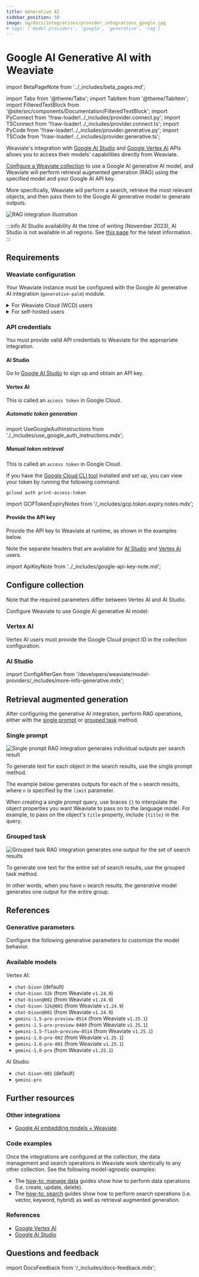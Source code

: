 ```yaml
---
title: Generative AI
sidebar_position: 50
image: og/docs/integrations/provider_integrations_google.jpg
# tags: ['model providers', 'google', 'generative', 'rag']
---
```


# Google AI Generative AI with Weaviate

import BetaPageNote from '../_includes/beta_pages.md';

<BetaPageNote />

import Tabs from '@theme/Tabs';
import TabItem from '@theme/TabItem';
import FilteredTextBlock from '@site/src/components/Documentation/FilteredTextBlock';
import PyConnect from '!!raw-loader!../_includes/provider.connect.py';
import TSConnect from '!!raw-loader!../_includes/provider.connect.ts';
import PyCode from '!!raw-loader!../_includes/provider.generative.py';
import TSCode from '!!raw-loader!../_includes/provider.generative.ts';

Weaviate's integration with [Google AI Studio](https://ai.google.dev/?utm_source=weaviate&utm_medium=referral&utm_campaign=partnerships&utm_content=) and [Google Vertex AI](https://cloud.google.com/vertex-ai) APIs allows you to access their models' capabilities directly from Weaviate.

[Configure a Weaviate collection](#configure-collection) to use a Google AI generative AI model, and Weaviate will perform retrieval augmented generation (RAG) using the specified model and your Google AI API key.

More specifically, Weaviate will perform a search, retrieve the most relevant objects, and then pass them to the Google AI generative model to generate outputs.

![RAG integration illustration](../_includes/integration_google_rag.png)

:::info AI Studio availability
At the time of writing (November 2023), AI Studio is not available in all regions. See [this page](https://ai.google.dev/gemini-api/docs/available-regions) for the latest information.
:::

## Requirements

### Weaviate configuration

Your Weaviate instance must be configured with the Google AI generative AI integration (`generative-palm`) module.

<details>
  <summary>For Weaviate Cloud (WCD) users</summary>

This integration is enabled by default on Weaviate Cloud (WCD) serverless instances.

</details>

<details>
  <summary>For self-hosted users</summary>

- Check the [cluster metadata](../../config-refs/meta.md) to verify if the module is enabled.
- Follow the [how-to configure modules](../../configuration/modules.md) guide to enable the module in Weaviate.

</details>

### API credentials

You must provide valid API credentials to Weaviate for the appropriate integration.

#### AI Studio

Go to [Google AI Studio](https://aistudio.google.com/app/apikey/?utm_source=weaviate&utm_medium=referral&utm_campaign=partnerships&utm_content=) to sign up and obtain an API key.

#### Vertex AI

This is called an `access token` in Google Cloud.

##### Automatic token generation

import UseGoogleAuthInstructions from './_includes/use_google_auth_instructions.mdx';

<UseGoogleAuthInstructions/>

##### Manual token retrieval

This is called an `access token` in Google Cloud.

If you have the [Google Cloud CLI tool](https://cloud.google.com/cli) installed and set up, you can view your token by running the following command:

```shell
gcloud auth print-access-token
```

import GCPTokenExpiryNotes from '/_includes/gcp.token.expiry.notes.mdx';

<GCPTokenExpiryNotes/>

#### Provide the API key

Provide the API key to Weaviate at runtime, as shown in the examples below.

Note the separate headers that are available for [AI Studio](#ai-studio) and [Vertex AI](#vertex-ai) users.

import ApiKeyNote from '../_includes/google-api-key-note.md';

<ApiKeyNote />

<Tabs groupId="languages">

 <TabItem value="py" label="Python API v4">
    <FilteredTextBlock
      text={PyConnect}
      startMarker="# START GoogleInstantiation"
      endMarker="# END GoogleInstantiation"
      language="py"
    />
  </TabItem>

 <TabItem value="js" label="JS/TS API v3">
    <FilteredTextBlock
      text={TSConnect}
      startMarker="// START GoogleInstantiation"
      endMarker="// END GoogleInstantiation"
      language="ts"
    />
  </TabItem>

</Tabs>

## Configure collection

Note that the required parameters differ between Vertex AI and AI Studio.

Configure Weaviate to use Google AI generative AI model:

### Vertex AI

Vertex AI users must provide the Google Cloud project ID in the collection configuration.

<Tabs groupId="languages">
  <TabItem value="py" label="Python API v4">
    <FilteredTextBlock
      text={PyCode}
      startMarker="# START BasicGenerativeGoogleVertex"
      endMarker="# END BasicGenerativeGoogleVertex"
      language="py"
    />
  </TabItem>

  <TabItem value="js" label="JS/TS API v3">
    <FilteredTextBlock
      text={TSCode}
      startMarker="// START BasicGenerativeGoogleVertex"
      endMarker="// END BasicGenerativeGoogleVertex"
      language="ts"
    />
  </TabItem>

</Tabs>

### AI Studio

<Tabs groupId="languages">
  <TabItem value="py" label="Python API v4">
    <FilteredTextBlock
      text={PyCode}
      startMarker="# START BasicGenerativeGoogleStudio"
      endMarker="# END BasicGenerativeGoogleStudio"
      language="py"
    />
  </TabItem>

  <TabItem value="js" label="JS/TS API v3">
    <FilteredTextBlock
      text={TSCode}
      startMarker="// START BasicGenerativeGoogleStudio"
      endMarker="// END BasicGenerativeGoogleStudio"
      language="ts"
    />
  </TabItem>

</Tabs>

import ConfigAfterGen from '/developers/weaviate/model-providers/_includes/more-info-generative.mdx';

<ConfigAfterGen/>

## Retrieval augmented generation

After configuring the generative AI integration, perform RAG operations, either with the [single prompt](#single-prompt) or [grouped task](#grouped-task) method.

### Single prompt

![Single prompt RAG integration generates individual outputs per search result](../_includes/integration_google_rag_single.png)

To generate text for each object in the search results, use the single prompt method.

The example below generates outputs for each of the `n` search results, where `n` is specified by the `limit` parameter.

When creating a single prompt query, use braces `{}` to interpolate the object properties you want Weaviate to pass on to the language model. For example, to pass on the object's `title` property, include `{title}` in the query.

<Tabs groupId="languages">

 <TabItem value="py" label="Python API v4">
    <FilteredTextBlock
      text={PyCode}
      startMarker="# START SinglePromptExample"
      endMarker="# END SinglePromptExample"
      language="py"
    />
  </TabItem>

 <TabItem value="js" label="JS/TS API v3">
    <FilteredTextBlock
      text={TSCode}
      startMarker="// START SinglePromptExample"
      endMarker="// END SinglePromptExample"
      language="ts"
    />
  </TabItem>

</Tabs>

### Grouped task

![Grouped task RAG integration generates one output for the set of search results](../_includes/integration_google_rag_grouped.png)

To generate one text for the entire set of search results, use the grouped task method.

In other words, when you have `n` search results, the generative model generates one output for the entire group.

<Tabs groupId="languages">

 <TabItem value="py" label="Python API v4">
    <FilteredTextBlock
      text={PyCode}
      startMarker="# START GroupedTaskExample"
      endMarker="# END GroupedTaskExample"
      language="py"
    />
  </TabItem>

 <TabItem value="js" label="JS/TS API v3">
    <FilteredTextBlock
      text={TSCode}
      startMarker="// START GroupedTaskExample"
      endMarker="// END GroupedTaskExample"
      language="ts"
    />
  </TabItem>

</Tabs>

## References

### Generative parameters

Configure the following generative parameters to customize the model behavior.

<Tabs groupId="languages">
  <TabItem value="py" label="Python API v4">
    <FilteredTextBlock
      text={PyCode}
      startMarker="# START FullGenerativeGoogle"
      endMarker="# END FullGenerativeGoogle"
      language="py"
    />
  </TabItem>

  <TabItem value="js" label="JS/TS API v3">
    <FilteredTextBlock
      text={TSCode}
      startMarker="// START FullGenerativeGoogle"
      endMarker="// END FullGenerativeGoogle"
      language="ts"
    />
  </TabItem>

</Tabs>

### Available models

Vertex AI:
- `chat-bison` (default)
- `chat-bison-32k` (from Weaviate `v1.24.9`)
- `chat-bison@002` (from Weaviate `v1.24.9`)
- `chat-bison-32k@002` (from Weaviate `v1.24.9`)
- `chat-bison@001` (from Weaviate `v1.24.9`)
- `gemini-1.5-pro-preview-0514` (from Weaviate `v1.25.1`)
- `gemini-1.5-pro-preview-0409` (from Weaviate `v1.25.1`)
- `gemini-1.5-flash-preview-0514` (from Weaviate `v1.25.1`)
- `gemini-1.0-pro-002` (from Weaviate `v1.25.1`)
- `gemini-1.0-pro-001` (from Weaviate `v1.25.1`)
- `gemini-1.0-pro` (from Weaviate `v1.25.1`)

AI Studio:
- `chat-bison-001` (default)
- `gemini-pro`
<!-- - `gemini-pro-vision` (from Weaviate `v1.24.2`) -->

## Further resources

### Other integrations

- [Google AI embedding models + Weaviate](./embeddings.md).

### Code examples

Once the integrations are configured at the collection, the data management and search operations in Weaviate work identically to any other collection. See the following model-agnostic examples:

- The [how-to: manage data](../../manage-data/index.md) guides show how to perform data operations (i.e. create, update, delete).
- The [how-to: search](../../search/index.md) guides show how to perform search operations (i.e. vector, keyword, hybrid) as well as retrieval augmented generation.

### References

- [Google Vertex AI](https://cloud.google.com/vertex-ai)
- [Google AI Studio](https://ai.google.dev/?utm_source=weaviate&utm_medium=referral&utm_campaign=partnerships&utm_content=)

## Questions and feedback

import DocsFeedback from '/_includes/docs-feedback.mdx';

<DocsFeedback/>